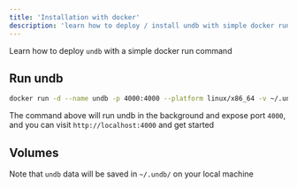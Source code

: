 ```yaml
---
title: 'Installation with docker'
description: 'learn how to deploy / install undb with simple docker run command'
---
```


Learn how to deploy `undb` with a simple docker run command

## Run undb

```bash
docker run -d --name undb -p 4000:4000 --platform linux/x86_64 -v ~/.undb/:/var/opts/.undb ghcr.io/undb-xyz/undb:latest
```

The command above will run undb in the background and expose port `4000`, and you can visit `http://localhost:4000` and get started

## Volumes

Note that `undb` data will be saved in `~/.undb/` on your local machine
